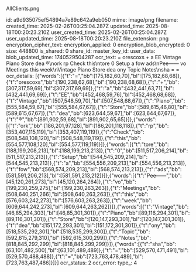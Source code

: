 AllClients.png

id: a9d935075ef54894a7e89c642a9eb050
mime: image/png
filename: 
created_time: 2025-02-26T00:25:04.287Z
updated_time: 2025-08-18T00:20:23.210Z
user_created_time: 2025-02-26T00:25:04.287Z
user_updated_time: 2025-08-18T00:20:23.210Z
file_extension: png
encryption_cipher_text: 
encryption_applied: 0
encryption_blob_encrypted: 0
size: 448800
is_shared: 0
share_id: 
master_key_id: 
user_data: 
blob_updated_time: 1740529504287
ocr_text: = orescoxs + a EE Vintage Piano Store dea ®\nork rp Check this\ntore 0 Setup a fow ads\nPee—— vo Meetings this week\nVintage Piano Store dea ony Topic Notes\nsha = =
ocr_details: [{"words":[{"t":"=","bb":[175,182,60,70],"bl":[175,182,68,68]},{"t":"orescoxs","bb":[190,238,62,68],"bl":[190,238,68,68]},{"t":"+","bb":[307,317,59,69],"bl":[307,317,69,69]},{"t":"a","bb":[432,441,63,71],"bl":[432,441,69,69]},{"t":"EE","bb":[452,468,59,76],"bl":[452,468,68,68]},{"t":"Vintage","bb":[507,548,59,70],"bl":[507,548,68,67]},{"t":"Piano","bb":[555,584,59,67],"bl":[555,584,67,67]},{"t":"Store","bb":[589,615,46,80],"bl":[589,615,67,67]},{"t":"dea","bb":[623,644,59,67],"bl":[623,644,67,67]},{"t":"®","bb":[891,902,59,68],"bl":[891,902,65,65]}]},{"words":[{"t":"ork","bb":[186,201,97,128],"bl":[186,201,118,118]},{"t":"rp","bb":[353,407,115,119],"bl":[353,407,119,119]},{"t":"Check","bb":[508,548,108,120],"bl":[508,548,119,119]},{"t":"this","bb":[554,577,108,120],"bl":[554,577,119,119]}]},{"words":[{"t":"tore","bb":[188,199,208,213],"bl":[188,199,213,213]},{"t":"0","bb":[511,517,206,214],"bl":[511,517,213,213]},{"t":"Setup","bb":[544,545,209,214],"bl":[544,545,213,213]},{"t":"a","bb":[554,556,209,213],"bl":[554,556,213,213]},{"t":"fow","bb":[568,574,209,213],"bl":[568,574,213,213]},{"t":"ads","bb":[581,591,206,213],"bl":[581,591,213,212]}]},{"words":[{"t":"Pee——","bb":[45,120,261,273],"bl":[45,120,264,264]},{"t":"vo","bb":[199,230,259,275],"bl":[199,230,263,263]},{"t":"Meetings","bb":[508,640,251,266],"bl":[508,640,263,263]},{"t":"this","bb":[576,603,242,273],"bl":[576,603,263,263]},{"t":"week","bb":[609,644,242,273],"bl":[609,644,263,262]}]},{"words":[{"t":"Vintage","bb":[46,85,294,303],"bl":[46,85,301,301]},{"t":"Piano","bb":[89,116,294,301],"bl":[89,116,301,301]},{"t":"Store","bb":[120,147,293,301],"bl":[120,147,301,301]},{"t":"dea","bb":[151,172,293,301],"bl":[151,172,301,301]},{"t":"ony","bb":[518,535,292,301],"bl":[518,535,299,300]},{"t":"Topic","bb":[592,615,279,310],"bl":[592,615,300,299]},{"t":"Notes","bb":[818,845,292,299],"bl":[818,845,299,299]}]},{"words":[{"t":"sha","bb":[63,101,482,500],"bl":[63,101,489,489]},{"t":"=","bb":[529,570,471,491],"bl":[529,570,488,488]},{"t":"=","bb":[723,763,478,489],"bl":[723,763,487,486]}]}]
ocr_status: 2
ocr_error: 
type_: 4